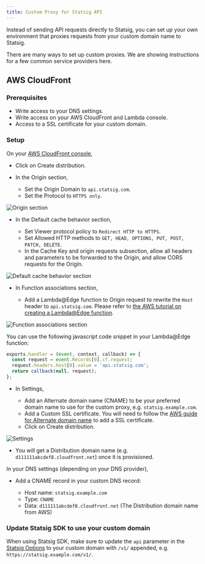 ```yaml
---
title: Custom Proxy for Statsig API
---
```


Instead of sending API requests directly to Statsig, you can set up your own environment that proxies requests from your custom domain name to Statsig.

There are many ways to set up custom proxies. We are showing instructions for a few common service providers here.

## AWS CloudFront

### Prerequisites

- Write access to your DNS settings.
- Write access on your AWS CloudFront and Lambda console.
- Access to a SSL certificate for your custom domain.

### Setup

On your [AWS CloudFront console](https://console.aws.amazon.com/cloudfront/),

- Click on Create distribution.
- In the Origin section,

  - Set the Origin Domain to `api.statsig.com`.
  - Set the Protocol to `HTTPS only`.

![Origin section](https://user-images.githubusercontent.com/7304774/178337858-834c6762-15b4-410d-91bb-68e04932523e.png)

- In the Default cache behavior section,

  - Set Viewer protocol policy to `Redirect HTTP to HTTPS`.
  - Set Allowed HTTP methods to `GET, HEAD, OPTIONS, PUT, POST, PATCH, DELETE`.
  - In the Cache Key and origin requests subsection, allow all headers and parameters to be forwarded to the Origin, and allow CORS requests for the Origin.

![Default cache behavior section](https://user-images.githubusercontent.com/7304774/178590547-acdedcb6-e15a-4086-a29f-0657242d9894.png)

- In Function associations section,

  - Add a Lambda@Edge function to Origin request to rewrite the `Host` header to `api.statsig.com`. Please refer to [the AWS tutorial on creating a Lambda@Edge function](https://docs.aws.amazon.com/AmazonCloudFront/latest/DeveloperGuide/lambda-edge-how-it-works-tutorial.html).

![Function associations section](https://user-images.githubusercontent.com/7304774/178591897-a93a046a-c76f-4fc6-ab0c-86452de99be7.png)
  
  You can use the following javascript code snippet in your Lambda@Edge function:

  ```javascript
  exports.handler = (event, context, callback) => {
    const request = event.Records[0].cf.request;
    request.headers.host[0].value = 'api.statsig.com';
    return callback(null, request);
  };
  ```

- In Settings,

  - Add an Alternate domain name (CNAME) to be your preferred domain name to use for the custom proxy, e.g. `statsig.example.com`.
  - Add a Custom SSL certificate. You will need to follow the [AWS guide for Alternate domain name](https://docs.aws.amazon.com/AmazonCloudFront/latest/DeveloperGuide/CNAMEs.html#alternate-domain-names-requirements) to add a SSL certificate.
  - Click on Create distribution.

![Settings](https://user-images.githubusercontent.com/7304774/178337890-828e9f37-dd28-43a3-adc1-061052916045.png)

- You will get a Distribution domain name (e.g. `d111111abcdef8.cloudfront.net`) once it is provisioned.

In your DNS settings (depending on your DNS provider),

- Add a CNAME record in your custom DNS record:
  
  - Host name: `statsig.example.com`
  - Type: `CNAME`
  - Data: `d111111abcdef8.cloudfront.net` (The Distribution domain name from AWS)

### Update Statsig SDK to use your custom domain

When using Statsig SDK, make sure to update the `api` parameter in the [Statsig Options](/client/jsClientSDK#statsig-options) to your custom domain with `/v1/` appended, e.g. `https://statsig.example.com/v1/`.
